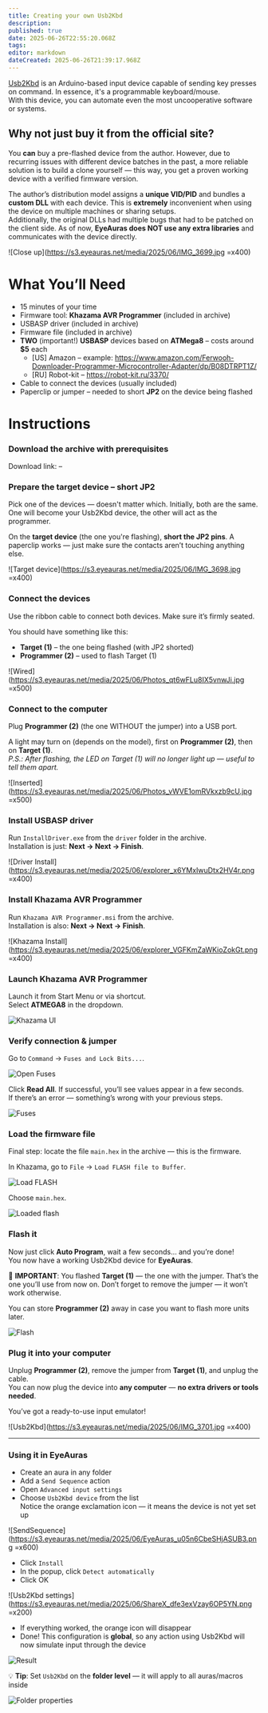 ```yaml
---
title: Creating your own Usb2Kbd
description: 
published: true
date: 2025-06-26T22:55:20.068Z
tags: 
editor: markdown
dateCreated: 2025-06-26T21:39:17.968Z
---
```


[Usb2Kbd](https://usb2kbd.ru/) is an Arduino-based input device capable of sending key presses on command. In essence, it's a programmable keyboard/mouse.  
With this device, you can automate even the most uncooperative software or systems.

## Why not just buy it from the official site?

You **can** buy a pre-flashed device from the author. However, due to recurring issues with different device batches in the past, a more reliable solution is to build a clone yourself — this way, you get a proven working device with a verified firmware version.

The author’s distribution model assigns a **unique VID/PID** and bundles a **custom DLL** with each device. This is **extremely** inconvenient when using the device on multiple machines or sharing setups.  
Additionally, the original DLLs had multiple bugs that had to be patched on the client side. As of now, **EyeAuras does NOT use any extra libraries** and communicates with the device directly.

![Close up](https://s3.eyeauras.net/media/2025/06/IMG_3699.jpg =x400)

# What You’ll Need

- 15 minutes of your time
- Firmware tool: **Khazama AVR Programmer** (included in archive)
- USBASP driver (included in archive)
- Firmware file (included in archive)
- **TWO** (important!) **USBASP** devices based on **ATMega8** – costs around **$5** each  
  - [US] Amazon – example: https://www.amazon.com/Ferwooh-Downloader-Programmer-Microcontroller-Adapter/dp/B08DTRPT1Z/  
  - [RU] Robot-kit – https://robot-kit.ru/3370/
- Cable to connect the devices (usually included)
- Paperclip or jumper – needed to short **JP2** on the device being flashed

# Instructions

### Download the archive with prerequisites
Download link: –

### Prepare the target device – short JP2
Pick one of the devices — doesn't matter which. Initially, both are the same. One will become your Usb2Kbd device, the other will act as the programmer.

On the **target device** (the one you're flashing), **short the JP2 pins**. A paperclip works — just make sure the contacts aren’t touching anything else.

![Target device](https://s3.eyeauras.net/media/2025/06/IMG_3698.jpg =x400)

### Connect the devices

Use the ribbon cable to connect both devices. Make sure it’s firmly seated.

You should have something like this:

- **Target (1)** – the one being flashed (with JP2 shorted)
- **Programmer (2)** – used to flash Target (1)

![Wired](https://s3.eyeauras.net/media/2025/06/Photos_qt6wFLu8IX5vnwJi.jpg =x500)

### Connect to the computer

Plug **Programmer (2)** (the one WITHOUT the jumper) into a USB port.

A light may turn on (depends on the model), first on **Programmer (2)**, then on **Target (1)**.  
_P.S.: After flashing, the LED on Target (1) will no longer light up — useful to tell them apart._

![Inserted](https://s3.eyeauras.net/media/2025/06/Photos_vWVE1omRVkxzb9cU.jpg =x500)

### Install USBASP driver

Run `InstallDriver.exe` from the `driver` folder in the archive.  
Installation is just: **Next → Next → Finish**.

![Driver Install](https://s3.eyeauras.net/media/2025/06/explorer_x6YMxIwuDtx2HV4r.png =x400)

### Install Khazama AVR Programmer

Run `Khazama AVR Programmer.msi` from the archive.  
Installation is also: **Next → Next → Finish**.

![Khazama Install](https://s3.eyeauras.net/media/2025/06/explorer_VGFKmZaWKioZokGt.png =x400)

### Launch Khazama AVR Programmer

Launch it from Start Menu or via shortcut.  
Select **ATMEGA8** in the dropdown.

![Khazama UI](https://s3.eyeauras.net/media/2025/06/Khazama_AVR_Programmer_hEAnG7Z8zxvdC2It.png)

### Verify connection & jumper

Go to `Command` → `Fuses and Lock Bits...`.

![Open Fuses](https://s3.eyeauras.net/media/2025/06/msedge_vceQvSiBBDqVxB5r.png)

Click **Read All**. If successful, you’ll see values appear in a few seconds.  
If there’s an error — something’s wrong with your previous steps.

![Fuses](https://s3.eyeauras.net/media/2025/06/Khazama_AVR_Programmer_jM5G6HgYIiMsMVhP.png)

### Load the firmware file

Final step: locate the file `main.hex` in the archive — this is the firmware.

In Khazama, go to `File` → `Load FLASH file to Buffer`.

![Load FLASH](https://s3.eyeauras.net/media/2025/06/msedge_9wdOK2WkAob19fpS.png)

Choose `main.hex`.

![Loaded flash](https://s3.eyeauras.net/media/2025/06/msedge_wSXfntALbLMrrst4.png)

### Flash it

Now just click **Auto Program**, wait a few seconds… and you’re done!  
You now have a working Usb2Kbd device for **EyeAuras**.

🚨 **IMPORTANT**: You flashed **Target (1)** — the one with the jumper. That’s the one you’ll use from now on. Don’t forget to remove the jumper — it won’t work otherwise.

You can store **Programmer (2)** away in case you want to flash more units later.

![Flash](https://s3.eyeauras.net/media/2025/06/Code_VJUOeYEfoezd2yXk.gif)

### Plug it into your computer

Unplug **Programmer (2)**, remove the jumper from **Target (1)**, and unplug the cable.  
You can now plug the device into **any computer** — **no extra drivers or tools needed**.

You’ve got a ready-to-use input emulator!

![Usb2Kbd](https://s3.eyeauras.net/media/2025/06/IMG_3701.jpg =x400)

---

### Using it in EyeAuras

- Create an aura in any folder
- Add a `Send Sequence` action
- Open `Advanced input settings`
- Choose `Usb2Kbd device` from the list  
  Notice the orange exclamation icon — it means the device is not yet set up

![SendSequence](https://s3.eyeauras.net/media/2025/06/EyeAuras_u05n6CbeSHjASUB3.png =x600)

- Click `Install`
- In the popup, click `Detect automatically`
- Click OK

![Usb2Kbd settings](https://s3.eyeauras.net/media/2025/06/ShareX_dfe3exVzay6OP5YN.png =x200)

- If everything worked, the orange icon will disappear
- Done! This configuration is **global**, so any action using Usb2Kbd will now simulate input through the device

![Result](https://s3.eyeauras.net/media/2025/06/EyeAuras_jFqVNV0vHSnfn5dJ.png)

💡 **Tip**: Set `Usb2Kbd` on the **folder level** — it will apply to all auras/macros inside

![Folder properties](https://s3.eyeauras.net/media/2025/06/EyeAuras_X3t0uKQGRPWRfFLN.png)
```

